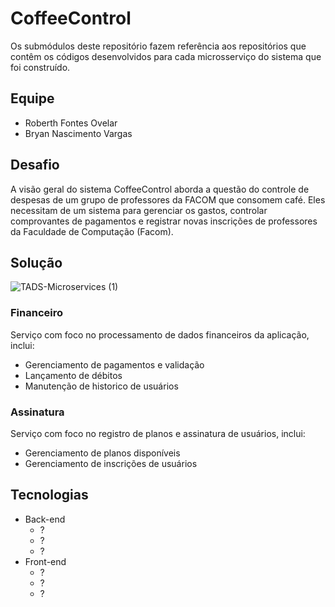 # CoffeeControl
 
Os submódulos deste repositório fazem referência aos repositórios que contêm os códigos desenvolvidos para cada microsserviço do sistema que foi construído.

## Equipe
* Roberth Fontes Ovelar
* Bryan Nascimento Vargas

## Desafio
A visão geral do sistema CoffeeControl aborda a questão do controle de despesas de um grupo de professores da FACOM que consomem café. Eles necessitam de um sistema para gerenciar os gastos, controlar comprovantes de pagamentos e registrar novas inscrições de professores da Faculdade de Computação (Facom).

## Solução

![TADS-Microservices (1)](https://github.com/RoberthOvelar/tads-microservices/assets/101338393/bddac5a7-a18f-4310-b9b4-404513178c04)

### Financeiro
Serviço com foco no processamento de dados financeiros da aplicação, inclui:
* Gerenciamento de pagamentos e validação
* Lançamento de débitos
* Manutenção de historico de usuários

### Assinatura
Serviço com foco no registro de planos e assinatura de usuários, inclui:
* Gerenciamento de planos disponíveis
* Gerenciamento de inscrições de usuários

## Tecnologias
* Back-end
  * ?
  * ?
  * ?
* Front-end
  * ?
  * ?
  * ?
